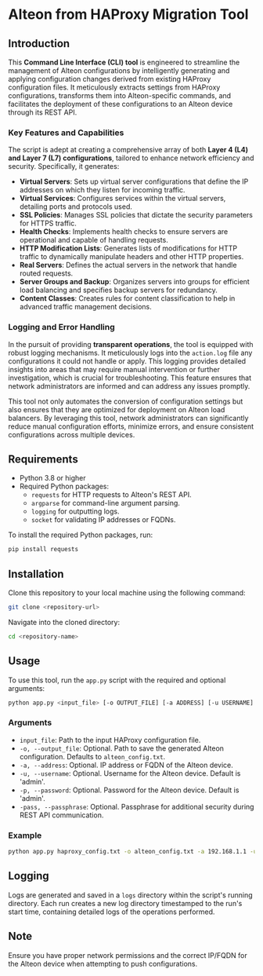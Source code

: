 # Alteon from HAProxy Migration Tool
## Introduction

This **Command Line Interface (CLI) tool** is engineered to streamline the management of Alteon configurations by intelligently generating and applying configuration changes derived from existing HAProxy configuration files. It meticulously extracts settings from HAProxy configurations, transforms them into Alteon-specific commands, and facilitates the deployment of these configurations to an Alteon device through its REST API.

### Key Features and Capabilities

The script is adept at creating a comprehensive array of both **Layer 4 (L4) and Layer 7 (L7) configurations**, tailored to enhance network efficiency and security. Specifically, it generates:

- **Virtual Servers**: Sets up virtual server configurations that define the IP addresses on which they listen for incoming traffic.
- **Virtual Services**: Configures services within the virtual servers, detailing ports and protocols used.
- **SSL Policies**: Manages SSL policies that dictate the security parameters for HTTPS traffic.
- **Health Checks**: Implements health checks to ensure servers are operational and capable of handling requests.
- **HTTP Modification Lists**: Generates lists of modifications for HTTP traffic to dynamically manipulate headers and other HTTP properties.
- **Real Servers**: Defines the actual servers in the network that handle routed requests.
- **Server Groups and Backup**: Organizes servers into groups for efficient load balancing and specifies backup servers for redundancy.
- **Content Classes**: Creates rules for content classification to help in advanced traffic management decisions.

### Logging and Error Handling

In the pursuit of providing **transparent operations**, the tool is equipped with robust logging mechanisms. It meticulously logs into the `action.log` file any configurations it could not handle or apply. This logging provides detailed insights into areas that may require manual intervention or further investigation, which is crucial for troubleshooting. This feature ensures that network administrators are informed and can address any issues promptly.

This tool not only automates the conversion of configuration settings but also ensures that they are optimized for deployment on Alteon load balancers. By leveraging this tool, network administrators can significantly reduce manual configuration efforts, minimize errors, and ensure consistent configurations across multiple devices.


## Requirements
- Python 3.8 or higher
- Required Python packages:
  - `requests` for HTTP requests to Alteon's REST API.
  - `argparse` for command-line argument parsing.
  - `logging` for outputting logs.
  - `socket` for validating IP addresses or FQDNs.

To install the required Python packages, run:
```bash
pip install requests
```

## Installation
Clone this repository to your local machine using the following command:
```bash
git clone <repository-url>
```
Navigate into the cloned directory:
```bash
cd <repository-name>
```

## Usage
To use this tool, run the `app.py` script with the required and optional arguments:

```bash
python app.py <input_file> [-o OUTPUT_FILE] [-a ADDRESS] [-u USERNAME] [-p PASSWORD] [-pass PASSPHRASE]
```

### Arguments
- `input_file`: Path to the input HAProxy configuration file.
- `-o, --output_file`: Optional. Path to save the generated Alteon configuration. Defaults to `alteon_config.txt`.
- `-a, --address`: Optional. IP address or FQDN of the Alteon device.
- `-u, --username`: Optional. Username for the Alteon device. Default is 'admin'.
- `-p, --password`: Optional. Password for the Alteon device. Default is 'admin'.
- `-pass, --passphrase`: Optional. Passphrase for additional security during REST API communication.

### Example
```bash
python app.py haproxy_config.txt -o alteon_config.txt -a 192.168.1.1 -u admin -p admin -pass passphrase
```

## Logging
Logs are generated and saved in a `logs` directory within the script's running directory. Each run creates a new log directory timestamped to the run's start time, containing detailed logs of the operations performed.

## Note
Ensure you have proper network permissions and the correct IP/FQDN for the Alteon device when attempting to push configurations.

